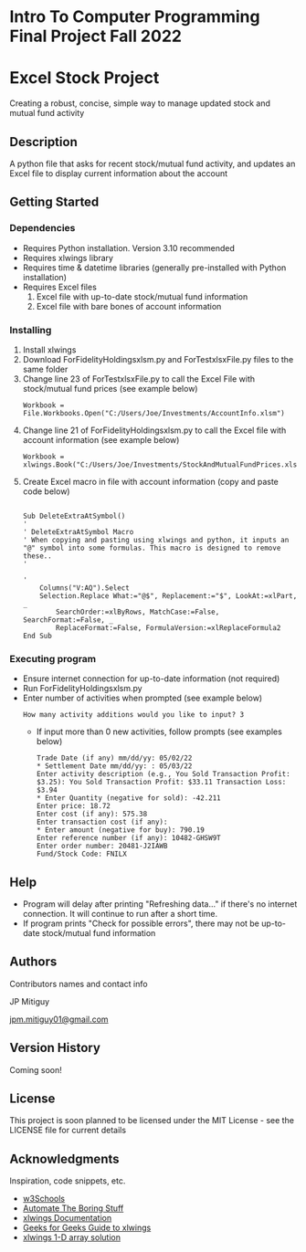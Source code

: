 # Intro To Computer Programming Final Project Fall 2022

# Excel Stock Project

Creating a robust, concise, simple way to manage updated stock and mutual fund activity

## Description

A python file that asks for recent stock/mutual fund activity, and updates an Excel file to display current information about the account 

## Getting Started

### Dependencies

* Requires Python installation. Version 3.10 recommended
* Requires xlwings library
* Requires time & datetime libraries (generally pre-installed with Python installation)
* Requires Excel files
    1. Excel file with up-to-date stock/mutual fund information
    2. Excel file with bare bones of account information

### Installing

1. Install xlwings
2. Download ForFidelityHoldingsxlsm.py and ForTestxlsxFile.py files to the same folder
3. Change line 23 of ForTestxlsxFile.py to call the Excel File with stock/mutual fund prices (see example below)
    ```
    Workbook = File.Workbooks.Open("C:/Users/Joe/Investments/AccountInfo.xlsm")
    ```
4. Change line 21 of ForFidelityHoldingsxlsm.py to call the Excel file with account information (see example below)
    ```
    Workbook = xlwings.Book("C:/Users/Joe/Investments/StockAndMutualFundPrices.xlsm")
    ```
5. Create Excel macro in file with account information (copy and paste code below)
    ```
        
    Sub DeleteExtraAtSymbol()
    '
    ' DeleteExtraAtSymbol Macro
    ' When copying and pasting using xlwings and python, it inputs an "@" symbol into some formulas. This macro is designed to remove these..
    '

    '
        Columns("V:AQ").Select
        Selection.Replace What:="@$", Replacement:="$", LookAt:=xlPart, _
            SearchOrder:=xlByRows, MatchCase:=False, SearchFormat:=False, _
            ReplaceFormat:=False, FormulaVersion:=xlReplaceFormula2
    End Sub

    ```
    

### Executing program

* Ensure internet connection for up-to-date information (not required)
* Run ForFidelityHoldingsxlsm.py
* Enter number of activities when prompted (see example below)
    ```
    How many activity additions would you like to input? 3
    ```
    * If input more than 0 new activities, follow prompts (see examples below)
        ```
        Trade Date (if any) mm/dd/yy: 05/02/22
        * Settlement Date mm/dd/yy: : 05/03/22
        Enter activity description (e.g., You Sold Transaction Profit: $3.25): You Sold Transaction Profit: $33.11 Transaction Loss: $3.94
        * Enter Quantity (negative for sold): -42.211
        Enter price: 18.72
        Enter cost (if any): 575.38
        Enter transaction cost (if any): 
        * Enter amount (negative for buy): 790.19
        Enter reference number (if any): 10482-GHSW9T
        Enter order number: 20481-J2IAWB
        Fund/Stock Code: FNILX
        ```

## Help

* Program will delay after printing "Refreshing data..." if there's no internet connection. It will continue to run after a short time.
* If program prints "Check for possible errors", there may not be up-to-date stock/mutual fund information

## Authors

Contributors names and contact info

JP Mitiguy

jpm.mitiguy01@gmail.com

## Version History

Coming soon!
<!-- * 0.2
    * Various bug fixes and optimizations
    * See [commit change]() or See [release history]()
* 0.1
    * Initial Release -->

## License

This project is soon planned to be licensed under the MIT License - see the LICENSE file for current details

## Acknowledgments

Inspiration, code snippets, etc.
* [w3Schools](https://www.w3schools.com/python/default.asp)
* [Automate The Boring Stuff](https://automatetheboringstuff.com/)
* [xlwings Documentation](https://docs.xlwings.org/en/latest/api.html)
* [Geeks for Geeks Guide to xlwings](https://www.geeksforgeeks.org/working-with-excel-files-in-python-using-xlwings/)
* [xlwings 1-D array solution](https://github.com/xlwings/xlwings/issues/398#:~:text=Note%20that%20currently%2C%201d%20arrays%20still%20require%20ndim%3D2%20to%20preserve%20the%20column%20orientation)

